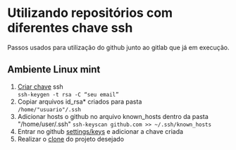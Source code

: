 # Utilizando repositórios com diferentes chave ssh
Passos usados para utilização do github junto ao gitlab que já em execução.

## Ambiente Linux mint

1. [Criar chave](https://docs.github.com/pt/authentication/connecting-to-github-with-ssh) ssh  
`ssh-keygen -t rsa -C “seu email”` 
2. Copiar arquivos id_rsa* criados para pasta  
`/home/"usuario"/.ssh`
3. Adicionar hosts o github no arquivo known_hosts dentro da pasta "/home/user/.ssh"
 `ssh-keyscan github.com >> ~/.ssh/known_hosts`
4. Entrar no github [settings/keys](https://github.com/settings/keys) e adicionar a chave criada
5. Realizar o [clone](https://docs.github.com/pt/repositories/creating-and-managing-repositories/cloning-a-repository) do projeto desejado
